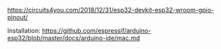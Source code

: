 https://circuits4you.com/2018/12/31/esp32-devkit-esp32-wroom-gpio-pinout/

Installation: https://github.com/espressif/arduino-esp32/blob/master/docs/arduino-ide/mac.md